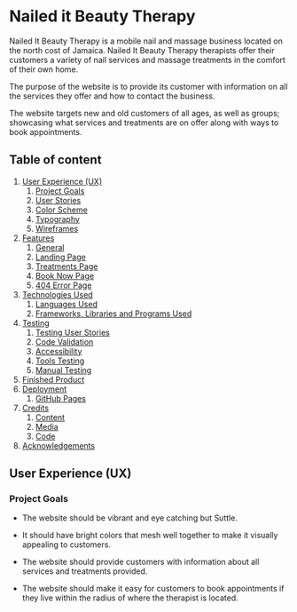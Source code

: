 # Nailed it Beauty Therapy

Nailed It Beauty Therapy is a mobile nail and massage business located on the north cost of Jamaica. Nailed It Beauty Therapy therapists offer their customers a variety of nail services and massage treatments in the comfort of their own home.  

The purpose of the website is to provide its customer with information on all the services they offer and how to contact the business. 

The website targets new and old customers of all ages, as well as groups; showcasing what services and treatments are on offer along with ways to book appointments. 

## Table of content

1. [User Experience (UX)](#user-experience-ux)
    1. [Project Goals](#project-goals)
    2. [User Stories](#user-stories)
    3. [Color Scheme](#color-scheme)
    4. [Typography](#typography)
    5. [Wireframes](#wireframes)
2. [Features](#features)
    1. [General](#general)
    2. [Landing Page](#landing-page)
    3. [Treatments Page](#treatments-page)
    4. [Book Now Page](#book-now-page)
    5. [404 Error Page](#404-error-page)
 3. [Technologies Used](#technologies-used)
    1. [Languages Used](#languages-used)
    2. [Frameworks, Libraries and Programs Used](#frameworks-libraries-and-programs-used)
4. [Testing](#testing)
    1. [Testing User Stories](#testing-user-stories)
    2. [Code Validation](#code-validation)
    3. [Accessibility](#accessibility)
    4. [Tools Testing](#tools-testing)
    5. [Manual Testing](#manual-testing)
5. [Finished Product](#finished-product)
6. [Deployment](#deployment)
    1. [GitHub Pages](#github-pages)
7. [Credits](#credits)
    1. [Content](#content)
    2. [Media](#media)
    3. [Code](#code)
8. [Acknowledgements](#acknowledgements)

## User Experience (UX)

### Project Goals

* The website should be vibrant and eye catching but Suttle.  

* It should have bright colors that mesh well together to make it visually 
  appealing to customers. 

* The website should provide customers with information about all services 
  and treatments provided. 

* The website should make it easy for customers to book appointments if they   live within the radius of where the therapist is located. 